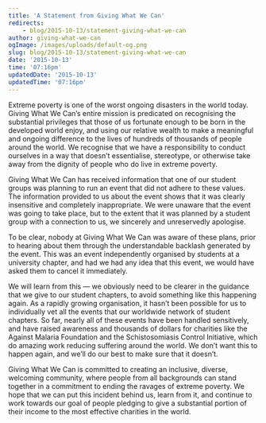 ```yaml
---
title: 'A Statement from Giving What We Can'
redirects:
    - blog/2015-10-13/statement-giving-what-we-can
author: giving-what-we-can
ogImage: /images/uploads/default-og.png
slug: blog/2015-10-13/statement-giving-what-we-can
date: '2015-10-13'
time: '07:16pm'
updatedDate: '2015-10-13'
updatedTime: '07:16pm'
---
```

Extreme poverty is one of the worst ongoing disasters in the world today. Giving What We Can’s entire mission is predicated on recognising the substantial privileges that those of us fortunate enough to be born in the developed world enjoy, and using our relative wealth to make a meaningful and ongoing difference to the lives of hundreds of thousands of people around the world. We recognise that we have a responsibility to conduct ourselves in a way that doesn’t essentialise, stereotype, or otherwise take away from the dignity of people who do live in extreme poverty.

Giving What We Can has received information that one of our student groups was planning to run an event that did not adhere to these values. The information provided to us about the event shows that it was clearly insensitive and completely inappropriate. We were unaware that the event was going to take place, but to the extent that it was planned by a student group with a connection to us, we sincerely and unreservedly apologise.

To be clear, nobody at Giving What We Can was aware of these plans, prior to hearing about them through the understandable backlash generated by the event. This was an event independently organised by students at a university chapter, and had we had any idea that this event, we would have asked them to cancel it immediately.

We will learn from this — we obviously need to be clearer in the guidance that we give to our student chapters, to avoid something like this happening again. As a rapidly growing organisation, it hasn’t been possible for us to individually vet all the events that our worldwide network of student chapters. So far, nearly all of these events have been handled sensitively, and have raised awareness and thousands of dollars for charities like the Against Malaria Foundation and the Schistosomiasis Control Initiative, which do amazing work reducing suffering around the world. We don’t want this to happen again, and we’ll do our best to make sure that it doesn’t.

Giving What We Can is committed to creating an inclusive, diverse, welcoming community, where people from all backgrounds can stand together in a commitment to ending the ravages of extreme poverty. We hope that we can put this incident behind us, learn from it, and continue to work towards our goal of people pledging to give a substantial portion of their income to the most effective charities in the world.